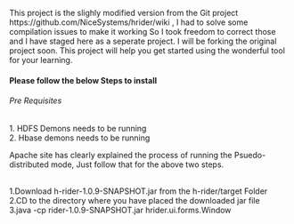 <p>
This project is the slighly modified version from the Git project 
https://github.com/NiceSystems/hrider/wiki  , I had to solve some compilation issues to make it working
So I took freedom to correct those and I have staged here as a seperate project. I will be forking the original project soon.
This project will help you get started using the wonderful tool for your learning.
</p>
<h4>Please follow the below Steps to install </h4>
<p>
<h6>Pre Requisites</h6>
1. HDFS Demons needs to be running<br>
2. Hbase demons needs to be running<br>
<p>
Apache site has clearly explained the process of running the Psuedo-distributed mode, Just follow that for the
above two steps.
</p>


<br>
1.Download h-rider-1.0.9-SNAPSHOT.jar from the h-rider/target Folder<br>
2.CD to the directory where you have placed the downloaded jar file<br>
3.java -cp rider-1.0.9-SNAPSHOT.jar hrider.ui.forms.Window 
</p>


